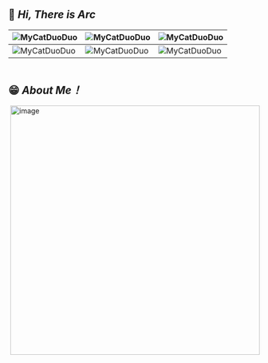 ## 👋 *Hi, There is **Arc***

| ![MyCatDuoDuo](Image/MyCatDuoDuo.gif) | ![MyCatDuoDuo](Image/MyCatDuoDuo.gif) | ![MyCatDuoDuo](Image/MyCatDuoDuo.gif) |
|---------------------------------------|---------------------------------------|---------------------------------------|
| ![MyCatDuoDuo](Image/MyCatDuoDuo.gif) | ![MyCatDuoDuo](Image/MyCatDuoDuo.gif) | ![MyCatDuoDuo](Image/MyCatDuoDuo.gif) |

<div style="clear: both; margin-bottom: 5vw; height: auto;"></div>

## 😁 *About **Me！***

<picture>
<img src="https://github-readme-stats.vercel.app/api?username=Arc-huangjingtong&show_icons=true&theme=radical" align="right" alt="image" width="500" >
</picture>


